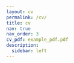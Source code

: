 ```yaml
---
layout: cv
permalink: /cv/
title: cv
nav: true
nav_order: 3
cv_pdf: example_pdf.pdf 
description: 
  sidebar: left
---
```

